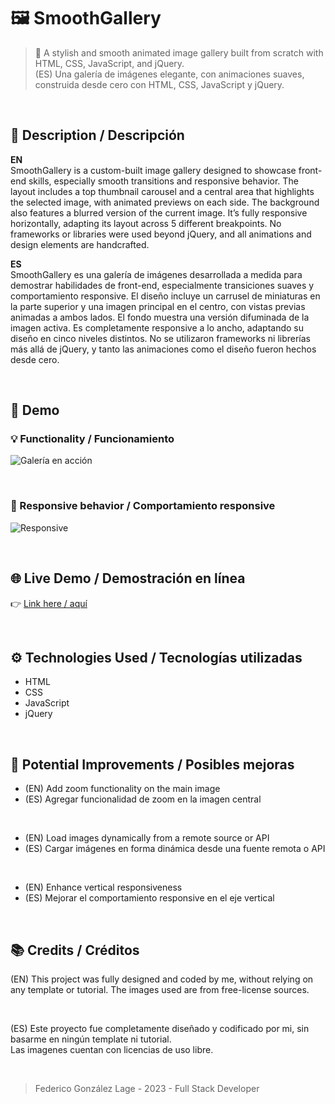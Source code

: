 # 🖼️ SmoothGallery

> 🌟 A stylish and smooth animated image gallery built from scratch with HTML, CSS, JavaScript, and jQuery.  
> (ES) Una galería de imágenes elegante, con animaciones suaves, construida desde cero con HTML, CSS, JavaScript y jQuery.

<br>

## 📌 Description / Descripción

**EN**  
SmoothGallery is a custom-built image gallery designed to showcase front-end skills, especially smooth transitions and responsive behavior. The layout includes a top thumbnail carousel and a central area that highlights the selected image, with animated previews on each side. The background also features a blurred version of the current image. It’s fully responsive horizontally, adapting its layout across 5 different breakpoints. No frameworks or libraries were used beyond jQuery, and all animations and design elements are handcrafted.

**ES**  
SmoothGallery es una galería de imágenes desarrollada a medida para demostrar habilidades de front-end, especialmente transiciones suaves y comportamiento responsive. El diseño incluye un carrusel de miniaturas en la parte superior y una imagen principal en el centro, con vistas previas animadas a ambos lados. El fondo muestra una versión difuminada de la imagen activa. Es completamente responsive a lo ancho, adaptando su diseño en cinco niveles distintos. No se utilizaron frameworks ni librerías más allá de jQuery, y tanto las animaciones como el diseño fueron hechos desde cero.

<br>

## 🎥 Demo

### 💡 Functionality / Funcionamiento
![Galería en acción](./demo1.gif)

<br>

### 📱 Responsive behavior / Comportamiento responsive
![Responsive](./demo2.gif)

<br>

## 🌐 Live Demo / Demostración en línea

👉 [Link here / aquí](https://codenamecoffee.github.io/SmoothGallery)

<br>

## ⚙️ Technologies Used / Tecnologías utilizadas

* HTML
* CSS
* JavaScript
* jQuery

<br>

## 🧠 Potential Improvements / Posibles mejoras

* (EN) Add zoom functionality on the main image
* (ES) Agregar funcionalidad de zoom en la imagen central

<br>
  
* (EN) Load images dynamically from a remote source or API
* (ES) Cargar imágenes en forma dinámica desde una fuente remota o API

<br>

* (EN) Enhance vertical responsiveness
* (ES) Mejorar el comportamiento responsive en el eje vertical   

<br>

## 📚 Credits / Créditos

(EN) This project was fully designed and coded by me, without relying on any template or tutorial. The images used are from free-license sources.

<br>

(ES) Este proyecto fue completamente diseñado y codificado por mi, sin basarme en ningún template ni tutorial.   
Las imagenes cuentan con licencias de uso libre. 

<br>

> Federico González Lage - 2023 - Full Stack Developer
